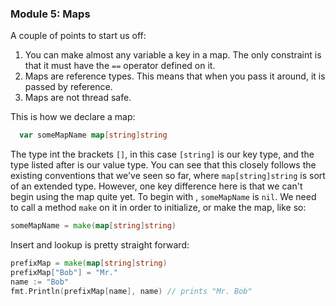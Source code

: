 ### Module 5: Maps

A couple of points to start us off:

1.  You can make almost any variable a key in a map. The only constraint is that it must have the `==` operator defined on it.
2.  Maps are reference types. This means that when you pass it around, it is passed by reference.
3.  Maps are not thread safe.

This is how we declare a map:
```go
  var someMapName map[string]string
```
The type int the brackets `[]`, in this case `[string]` is our key type, and the type listed after is our value type. You can see that this closely follows the existing conventions that we've seen so far, where `map[string]string` is sort of an extended type. However, one key difference here is that we can't begin using the map quite yet. To begin with , `someMapName` is `nil`. We need to call a method `make` on it in order to initialize, or make the map, like so:
```go
someMapName = make(map[string]string)
```

Insert and lookup is pretty straight forward:
```go
prefixMap = make(map[string]string)
prefixMap["Bob"] = "Mr."
name := "Bob"
fmt.Println(prefixMap[name], name) // prints "Mr. Bob"
```
